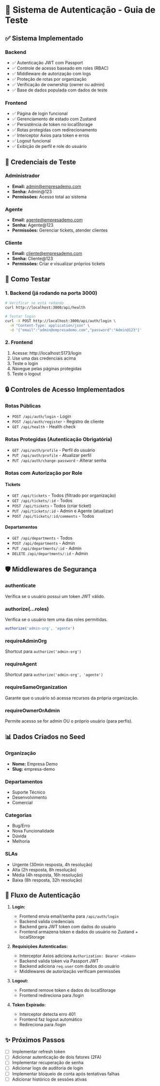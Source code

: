 # 🔐 Sistema de Autenticação - Guia de Teste

## ✅ Sistema Implementado

### Backend
- ✅ Autenticação JWT com Passport
- ✅ Controle de acesso baseado em roles (RBAC)
- ✅ Middleware de autorização com logs
- ✅ Proteção de rotas por organização
- ✅ Verificação de ownership (owner ou admin)
- ✅ Base de dados populada com dados de teste

### Frontend
- ✅ Página de login funcional
- ✅ Gerenciamento de estado com Zustand
- ✅ Persistência de token no localStorage
- ✅ Rotas protegidas com redirecionamento
- ✅ Interceptor Axios para token e erros
- ✅ Logout funcional
- ✅ Exibição de perfil e role do usuário

## 👥 Credenciais de Teste

### Administrador
- **Email:** admin@empresademo.com
- **Senha:** Admin@123
- **Permissões:** Acesso total ao sistema

### Agente
- **Email:** agente@empresademo.com
- **Senha:** Agente@123
- **Permissões:** Gerenciar tickets, atender clientes

### Cliente
- **Email:** cliente@empresademo.com
- **Senha:** Cliente@123
- **Permissões:** Criar e visualizar próprios tickets

## 🚀 Como Testar

### 1. Backend (já rodando na porta 3000)
```bash
# Verificar se está rodando
curl http://localhost:3000/api/health

# Testar login
curl -X POST http://localhost:3000/api/auth/login \
  -H "Content-Type: application/json" \
  -d '{"email":"admin@empresademo.com","password":"Admin@123"}'
```

### 2. Frontend
1. Acesse: http://localhost:5173/login
2. Use uma das credenciais acima
3. Teste o login
4. Navegue pelas páginas protegidas
5. Teste o logout

## 🔒 Controles de Acesso Implementados

### Rotas Públicas
- `POST /api/auth/login` - Login
- `POST /api/auth/register` - Registro de cliente
- `GET /api/health` - Health check

### Rotas Protegidas (Autenticação Obrigatória)
- `GET /api/auth/profile` - Perfil do usuário
- `PUT /api/auth/profile` - Atualizar perfil
- `PUT /api/auth/change-password` - Alterar senha

### Rotas com Autorização por Role

#### Tickets
- `GET /api/tickets` - Todos (filtrado por organização)
- `GET /api/tickets/:id` - Todos
- `POST /api/tickets` - Todos (criar ticket)
- `PUT /api/tickets/:id` - Admin e Agente (atualizar)
- `POST /api/tickets/:id/comments` - Todos

#### Departamentos
- `GET /api/departments` - Todos
- `POST /api/departments` - Admin
- `PUT /api/departments/:id` - Admin
- `DELETE /api/departments/:id` - Admin

## 🛡️ Middlewares de Segurança

### authenticate
Verifica se o usuário possui um token JWT válido.

### authorize(...roles)
Verifica se o usuário tem uma das roles permitidas.
```javascript
authorize('admin-org', 'agente')
```

### requireAdminOrg
Shortcut para `authorize('admin-org')`

### requireAgent
Shortcut para `authorize('admin-org', 'agente')`

### requireSameOrganization
Garante que o usuário só acessa recursos da própria organização.

### requireOwnerOrAdmin
Permite acesso se for admin OU o próprio usuário (para perfis).

## 📊 Dados Criados no Seed

### Organização
- **Nome:** Empresa Demo
- **Slug:** empresa-demo

### Departamentos
- Suporte Técnico
- Desenvolvimento
- Comercial

### Categorias
- Bug/Erro
- Nova Funcionalidade
- Dúvida
- Melhoria

### SLAs
- Urgente (30min resposta, 4h resolução)
- Alta (2h resposta, 8h resolução)
- Média (4h resposta, 16h resolução)
- Baixa (8h resposta, 32h resolução)

## 🔄 Fluxo de Autenticação

1. **Login:**
   - Frontend envia email/senha para `/api/auth/login`
   - Backend valida credenciais
   - Backend gera JWT token com dados do usuário
   - Frontend armazena token e dados do usuário no Zustand + localStorage

2. **Requisições Autenticadas:**
   - Interceptor Axios adiciona `Authorization: Bearer <token>`
   - Backend valida token via Passport JWT
   - Backend adiciona `req.user` com dados do usuário
   - Middlewares de autorização verificam permissões

3. **Logout:**
   - Frontend remove token e dados do localStorage
   - Frontend redireciona para /login

4. **Token Expirado:**
   - Interceptor detecta erro 401
   - Frontend faz logout automático
   - Redireciona para /login

## ✨ Próximos Passos

- [ ] Implementar refresh token
- [ ] Adicionar autenticação de dois fatores (2FA)
- [ ] Implementar recuperação de senha
- [ ] Adicionar logs de auditoria de login
- [ ] Implementar bloqueio de conta após tentativas falhas
- [ ] Adicionar histórico de sessões ativas

